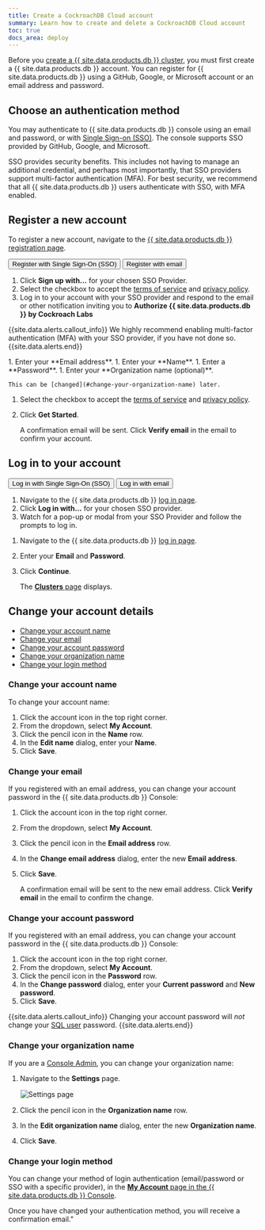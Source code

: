 ```yaml
---
title: Create a CockroachDB Cloud account
summary: Learn how to create and delete a CockroachDB Cloud account
toc: true
docs_area: deploy
---
```


Before you [create a {{ site.data.products.db }} cluster](create-your-cluster.html), you must first create a {{ site.data.products.db }} account. You can register for {{ site.data.products.db }} using a GitHub, Google, or Microsoft account or an email address and password.

## Choose an authentication method

You may authenticate to {{ site.data.products.db }} console using an email and password, or with [Single Sign-on (SSO)](cloud-sso.html). The console supports SSO provided by GitHub, Google, and Microsoft.

SSO provides security benefits. This includes not having to manage an additional credential, and perhaps most importantly, that SSO providers support multi-factor authentication (MFA). For best security, we recommend that all {{ site.data.products.db }} users authenticate with SSO, with MFA enabled.

## Register a new account

To register a new account, navigate to the [{{ site.data.products.db }} registration page](https://cockroachlabs.cloud/signup?referralId=docs_create_account).

<div class="filters clearfix">
  <button class="filter-button page-level" data-scope="github">Register with Single Sign-On (SSO)</button>
  <button class="filter-button page-level" data-scope="email">Register with email</button>
</div>
<p></p>

<section class="filter-content" markdown="1" data-scope="github">

1. Click **Sign up with...** for your chosen SSO Provider.
1. Select the checkbox to accept the [terms of service](https://www.cockroachlabs.com/cloud-terms-and-conditions) and [privacy policy](https://www.cockroachlabs.com/privacy).
1. Log in to your account with your SSO provider and respond to the email or other notification inviting you to  **Authorize {{ site.data.products.db }} by Cockroach Labs**

{{site.data.alerts.callout_info}}
We highly recommend enabling multi-factor authentication (MFA) with your SSO provider, if you have not done so.
{{site.data.alerts.end}}
</section>

<section class="filter-content" markdown="1" data-scope="email">
1. Enter your **Email address**.
1. Enter your **Name**.
1. Enter a **Password**.
1. Enter your **Organization name (optional)**.

    This can be [changed](#change-your-organization-name) later.

1. Select the checkbox to accept the [terms of service](https://www.cockroachlabs.com/cloud-terms-and-conditions) and [privacy policy](https://www.cockroachlabs.com/privacy).
1. Click **Get Started**.

    A confirmation email will be sent. Click **Verify email** in the email to confirm your account.
</section>

## Log in to your account

<div class="filters clearfix">
  <button class="filter-button page-level" data-scope="github">Log in with Single Sign-On (SSO)</button>
  <button class="filter-button page-level" data-scope="email">Log in with email</button>
</div>
<p></p>

<section class="filter-content" markdown="1" data-scope="github">

1. Navigate to the {{ site.data.products.db }} [log in page](https://cockroachlabs.cloud/clusters).
1. Click **Log in with...** for your chosen SSO provider.
1. Watch for a pop-up or modal from your SSO Provider and follow the prompts to log in.
</section>

<section class="filter-content" markdown="1" data-scope="email">

1. Navigate to the {{ site.data.products.db }} [log in page](https://cockroachlabs.cloud/clusters).
1. Enter your **Email** and **Password**.
1. Click **Continue**.

    The [**Clusters** page](cluster-management.html) displays.
</section>

## Change your account details

- [Change your account name](#change-your-account-name)
- [Change your email](#change-your-email)
- [Change your account password](#change-your-account-password)
- [Change your organization name](#change-your-organization-name)
- [Change your login method](#change-your-login-method)

### Change your account name

To change your account name:

1. Click the account icon in the top right corner.
1. From the dropdown, select **My Account**.
1. Click the pencil icon in the **Name** row.
1. In the **Edit name** dialog, enter your **Name**.
1. Click **Save**.

### Change your email

If you registered with an email address, you can change your account password in the {{ site.data.products.db }} Console:

1. Click the account icon in the top right corner.
1. From the dropdown, select **My Account**.
1. Click the pencil icon in the **Email address** row.
1. In the **Change email address** dialog, enter the new **Email address**.
1. Click **Save**.

    A confirmation email will be sent to the new email address. Click **Verify email** in the email to confirm the change.

### Change your account password

If you registered with an email address, you can change your account password in the {{ site.data.products.db }} Console:

1. Click the account icon in the top right corner.
1. From the dropdown, select **My Account**.
1. Click the pencil icon in the **Password** row.
1. In the **Change password** dialog, enter your **Current password** and **New password**.
1. Click **Save**.

{{site.data.alerts.callout_info}}
Changing your account password will _not_ change your [SQL user](user-authorization.html#create-a-sql-user) password.
{{site.data.alerts.end}}

### Change your organization name

If you are a [Console Admin](console-access-management.html#console-admin), you can change your organization name:

1. Navigate to the **Settings** page.

    <img src="{{ 'images/cockroachcloud/settings-page.png' | relative_url }}" alt="Settings page" style="border:1px solid #eee;max-width:100%" />

1. Click the pencil icon in the **Organization name** row.
1. In the **Edit organization name** dialog, enter the new **Organization name**.
1. Click **Save**.

### Change your login method

You can change your method of login authentication (email/password or SSO with a specific provider), in the [**My Account** page in the {{ site.data.products.db }} Console](https://cockroachlabs.cloud/account/profile).

Once you have changed your authentication method, you will receive a confirmation email."
